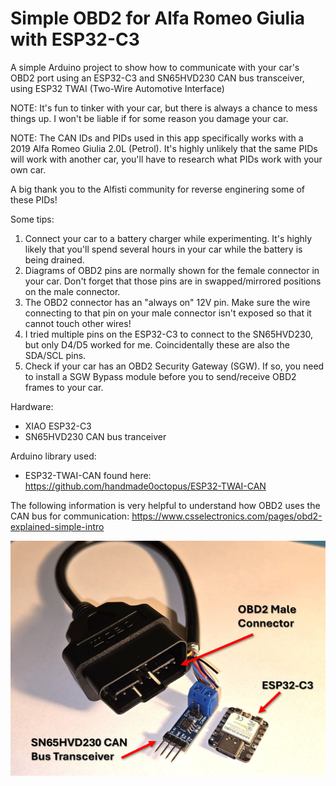# Simple OBD2 for Alfa Romeo Giulia with ESP32-C3
 
 A simple Arduino project to show how to communicate with your car's OBD2 port using an ESP32-C3 and SN65HVD230 CAN bus transceiver, using ESP32 TWAI (Two-Wire Automotive Interface)

NOTE: It's fun to tinker with your car, but there is always a chance to mess things up. I won't be liable if for some reason you damage your car.

NOTE: The CAN IDs and PIDs used in this app specifically works with a 2019 Alfa Romeo Giulia 2.0L (Petrol). It's highly unlikely that the same PIDs will work with another car, you'll have to research what PIDs work with your own car.

A big thank you to the Alfisti community for reverse enginering some of these PIDs!

Some tips:

1) Connect your car to a battery charger while experimenting. It's highly likely that you'll spend several hours in your car while the battery is being drained.
2) Diagrams of OBD2 pins are normally shown for the female connector in your car. Don't forget that those pins are in swapped/mirrored positions on the male connector.
3) The OBD2 connector has an "always on" 12V pin. Make sure the wire connecting to that pin on your male connector isn't exposed so that it cannot touch other wires!
4) I tried multiple pins on the ESP32-C3 to connect to the SN65HVD230, but only D4/D5 worked for me. Coincidentally these are also the SDA/SCL pins.
5) Check if your car has an OBD2 Security Gateway (SGW). If so, you need to install a SGW Bypass module before you to send/receive OBD2 frames to your car.

Hardware:
 - XIAO ESP32-C3
 - SN65HVD230 CAN bus tranceiver

Arduino library used:
 - ESP32-TWAI-CAN found here: https://github.com/handmade0octopus/ESP32-TWAI-CAN

The following information is very helpful to understand how OBD2 uses the CAN bus for communication:
   https://www.csselectronics.com/pages/obd2-explained-simple-intro

![Hardware](https://github.com/ClaudeMarais/Simple_OBD2_for_AlfaRomeoGiulia/blob/main/Images/Hardware.jpg?raw=true)

